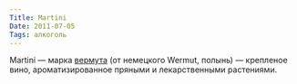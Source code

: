 ```yaml
---
Title: Martini
Date: 2011-07-05
Tags: алкоголь
---
```


Martini — марка [вермута](http://ru.wikipedia.org/wiki/%D0%92%D0%B5%D1%80%D0%BC%D1%83%D1%82) (от немецкого Wermut, полынь) — крепленое вино, ароматизированное пряными и лекарственными растениями.